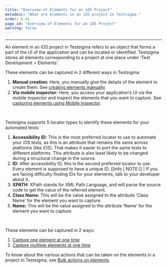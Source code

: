 ```yaml
---
title: "Overview of Elements for an iOS Project"
metadesc: "What are elements in an iOS project in Testsigma."
order: 6.41
page_id: "Overview of Elements for an iOS Project"
warning: false
---
```


---
An element in an iOS project in Testsigma refers to an object that forms a part of the UI of the application and can be located or identified. Testsigma stores all elements corresponding to a project at one place under ‘Test Development > Elements’.

These elements can be captured in 2 different ways in Testsigma:

1. **Manual creation:** Here, you manually give the details of the element to create them. See [creating elements manually](https://testsigma.com/docs/elements/ios-apps/create-manually/).
2. **Via mobile inspector:** Here, you access your application’s UI via the mobile inspector and inspect the elements that you want to capture. See [capturing elements using Mobile Inspector](https://testsigma.com/docs/elements/ios-apps/capture-single-element/).

<br>

Testsigma supports 5 locator types to identify these elements for your automated tests:

1. **Accessibility ID:** This is the most preferred locator to use to automate your iOS tests, as this is an attribute that remains the same across platforms (like iOS). That makes it easier to port the same tests to different platforms. This attribute is also least likely to be changed during a structural change in the source.
2. **ID:** After accessibility ID, this is the second preferred locator to use. Every element is supposed to have a unique ID. 
[[info | NOTE:]]
| If you are facing difficulty finding IDs for your elements, talk to your developer about it.
1. **XPATH:** XPath stands for XML Path Language, and will parse the source code to get the value of the referred element. 
2. **Class Name:** This will be the value assigned to the attribute ‘Class Name’ for the element you want to capture.
3. **Name:** This will be the value assigned to the attribute ‘Name’ for the element you want to capture.

<br>

These elements can be captured in 2 ways:
1. [Capture one element at one time](https://testsigma.com/docs/elements/ios-apps/capture-single-element/)<br>
2. [Capture multiple elements at one time](https://testsigma.com/docs/elements/ios-apps/record-multiple-elements/)

To know about the various actions that can be taken on the elements in a project in Testsigma, see [Bulk actions on elements](https://testsigma.com/docs/elements/overview/).


